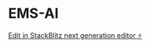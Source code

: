 # EMS-AI

[Edit in StackBlitz next generation editor ⚡️](https://stackblitz.com/~/github.com/darksoftinc/EMS-AI)